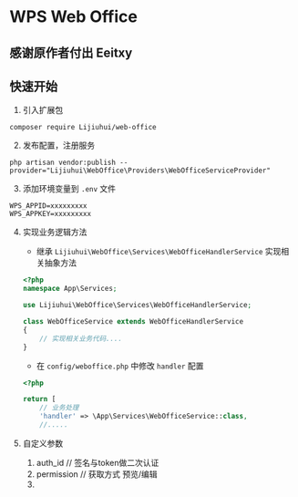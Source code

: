 # WPS Web Office

## 感谢原作者付出  Eeitxy
## 快速开始
1. 引入扩展包
```
composer require Lijiuhui/web-office
```

2. 发布配置，注册服务
```
php artisan vendor:publish --provider="Lijiuhui\WebOffice\Providers\WebOfficeServiceProvider"
```

3. 添加环境变量到 `.env` 文件
```
WPS_APPID=xxxxxxxxx
WPS_APPKEY=xxxxxxxxx
```

4. 实现业务逻辑方法
    * 继承 `Lijiuhui\WebOffice\Services\WebOfficeHandlerService` 实现相关抽象方法
    ```php
    <?php
    namespace App\Services;
    
    use Lijiuhui\WebOffice\Services\WebOfficeHandlerService;
 
    class WebOfficeService extends WebOfficeHandlerService
    {
        // 实现相关业务代码....
    }
    ```
    * 在 `config/weboffice.php` 中修改 `handler` 配置
    ```php
    <?php

    return [
        // 业务处理
        'handler' => \App\Services\WebOfficeService::class,
        //.....
    ```

5. 自定义参数
    1. auth_id          // 签名与token做二次认证
    2. permission       // 获取方式 预览/编辑
    3. 
